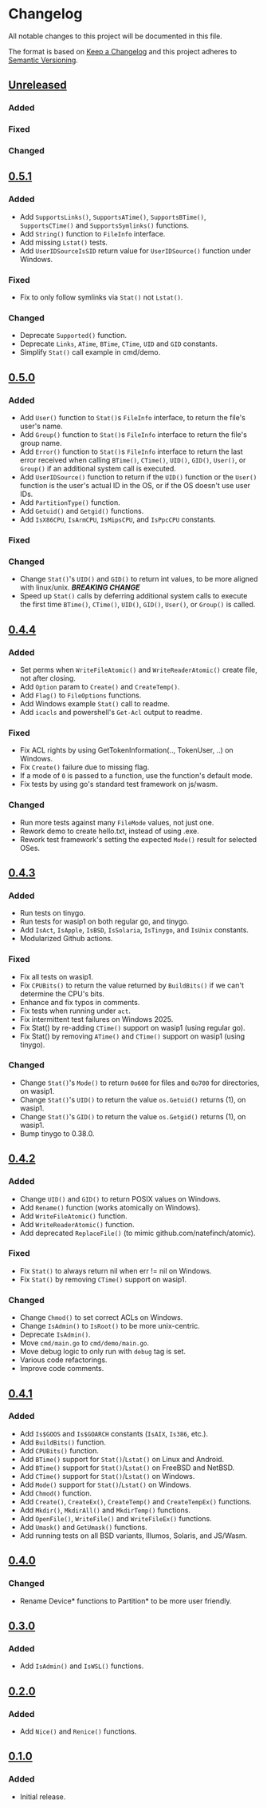 # Changelog

All notable changes to this project will be documented in this file.

The format is based on [Keep a Changelog](https://keepachangelog.com/)
and this project adheres to [Semantic Versioning](https://semver.org/).

## [Unreleased](https://github.com/rasa/compat/compare/v0.5.1...HEAD)

### Added

### Fixed

### Changed

## [0.5.1](https://github.com/rasa/compat/compare/v0.5.0...v0.5.1)

### Added

- Add `SupportsLinks()`, `SupportsATime()`, `SupportsBTime()`, `SupportsCTime()`
  and `SupportsSymlinks()` functions.
- Add `String()` function to `FileInfo` interface.
- Add missing `Lstat()` tests.
- Add `UserIDSourceIsSID` return value for `UserIDSource()` function under Windows.

### Fixed

- Fix to only follow symlinks via `Stat()` not `Lstat()`.

### Changed

- Deprecate `Supported()` function.
- Deprecate `Links`, `ATime`, `BTime`, `CTime`, `UID` and `GID` constants.
- Simplify `Stat()` call example in cmd/demo.

## [0.5.0](https://github.com/rasa/compat/compare/v0.4.4...v0.5.0)

### Added

- Add `User()` function to `Stat()`s `FileInfo` interface, to return the file's
  user's name.
- Add `Group()` function to `Stat()`s `FileInfo` interface to return the file's
  group name.
- Add `Error()` function to `Stat()`s `FileInfo` interface to return the last
  error received when calling `BTime()`, `CTime()`, `UID()`, `GID()`, `User()`,
  or `Group()` if an additional system call is executed.
- Add `UserIDSource()` function to return if the `UID()` function or the
  `User()` function is the user's actual ID in the OS, or if the OS doesn't use
  user IDs.
- Add `PartitionType()` function.
- Add `Getuid()` and `Getgid()` functions.
- Add `IsX86CPU`, `IsArmCPU`, `IsMipsCPU`, and `IsPpcCPU` constants.

### Fixed

### Changed

- Change `Stat()`'s `UID()` and `GID()` to return int values, to be more
  aligned with linux/unix. ***BREAKING CHANGE***
- Speed up `Stat()` calls by deferring additional system calls to execute the
  first time `BTime()`, `CTime()`, `UID()`, `GID()`, `User()`, or `Group()` is
  called.

## [0.4.4](https://github.com/rasa/compat/compare/v0.4.3...v0.4.4)

### Added

- Set perms when `WriteFileAtomic()` and `WriteReaderAtomic()` create file, not after closing.
- Add `Option` param to `Create()` and `CreateTemp()`.
- Add `Flag()` to `FileOptions` functions.
- Add Windows example `Stat()` call to readme.
- Add `icacls` and powershell's `Get-Acl` output to readme.

### Fixed

- Fix ACL rights by using GetTokenInformation(.., TokenUser, ..) on Windows.
- Fix `Create()` failure due to missing flag.
- If a mode of `0` is passed to a function, use the function's default mode.
- Fix tests by using go's standard test framework on js/wasm.

### Changed

- Run more tests against many `FileMode` values, not just one.
- Rework demo to create hello.txt, instead of using .exe.
- Rework test framework's setting the expected `Mode()` result for selected OSes.

## [0.4.3](https://github.com/rasa/compat/compare/v0.4.2...v0.4.3)

### Added

- Run tests on tinygo.
- Run tests for wasip1 on both regular go, and tinygo.
- Add `IsAct`, `IsApple`, `IsBSD`, `IsSolaria`, `IsTinygo`, and `IsUnix` constants.
- Modularized Github actions.

### Fixed

- Fix all tests on wasip1.
- Fix `CPUBits()` to return the value returned by `BuildBits()` if we can't determine the CPU's bits.
- Enhance and fix typos in comments.
- Fix tests when running under `act`.
- Fix intermittent test failures on Windows 2025.
- Fix Stat() by re-adding `CTime()` support on wasip1 (using regular go).
- Fix Stat() by removing `ATime()` and `CTime()` support on wasip1 (using tinygo).

### Changed

- Change `Stat()`'s `Mode()` to return `0o600` for files and `0o700` for directories, on wasip1.
- Change `Stat()`'s `UID()` to return the value `os.Getuid()` returns (1), on wasip1.
- Change `Stat()`'s `GID()` to return the value `os.Getgid()` returns (1), on wasip1.
- Bump tinygo to 0.38.0.

## [0.4.2](https://github.com/rasa/compat/compare/v0.4.1...v0.4.2)

### Added

- Change `UID()` and `GID()` to return POSIX values on Windows.
- Add `Rename()` function (works atomically on Windows).
- Add `WriteFileAtomic()` function.
- Add `WriteReaderAtomic()` function.
- Add deprecated `ReplaceFile()` (to mimic github.com/natefinch/atomic).

### Fixed

- Fix `Stat()` to always return nil when err != nil on Windows.
- Fix `Stat()` by removing `CTime()` support on wasip1.

### Changed

- Change `Chmod()` to set correct ACLs on Windows.
- Change `IsAdmin()` to `IsRoot()` to be more unix-centric.
- Deprecate `IsAdmin()`.
- Move `cmd/main.go` to `cmd/demo/main.go`.
- Move debug logic to only run with `debug` tag is set.
- Various code refactorings.
- Improve code comments.

## [0.4.1](https://github.com/rasa/compat/compare/v0.4.0...v0.4.1)

### Added

- Add `Is$GOOS` and `Is$GOARCH` constants (`IsAIX`, `Is386`, etc.).
- Add `BuildBits()` function.
- Add `CPUBits()` function.
- Add `BTime()` support for `Stat()`/`Lstat()` on Linux and Android.
- Add `BTime()` support for `Stat()`/`Lstat()` on FreeBSD and NetBSD.
- Add `CTime()` support for `Stat()`/`Lstat()` on Windows.
- Add `Mode()` support for `Stat()`/`Lstat()` on Windows.
- Add `Chmod()` function.
- Add `Create()`, `CreateEx()`, `CreateTemp()` and `CreateTempEx()` functions.
- Add `Mkdir()`, `MkdirAll()` and `MkdirTemp()` functions.
- Add `OpenFile()`, `WriteFile()` and `WriteFileEx()` functions.
- Add `Umask()` and `GetUmask()` functions.
- Add running tests on all BSD variants, Illumos, Solaris, and JS/Wasm.

## [0.4.0](https://github.com/rasa/compat/compare/v0.3.0...v0.4.0)

### Changed

- Rename Device* functions to Partition* to be more user friendly.

## [0.3.0](https://github.com/rasa/compat/compare/v0.2.0...v0.3.0)

### Added

- Add `IsAdmin()` and `IsWSL()` functions.

## [0.2.0](https://github.com/rasa/compat/compare/v0.1.0...v0.2.0)

### Added

- Add `Nice()` and `Renice()` functions.

## [0.1.0](https://github.com/rasa/compat/compare/bcf970117c696f70992faaa061148a206a3c4b8e...v0.1.0)

### Added

- Initial release.

<!-- markdownlint-configure-file
MD024:
  # Only check sibling headings
  siblings_only: true
-->
